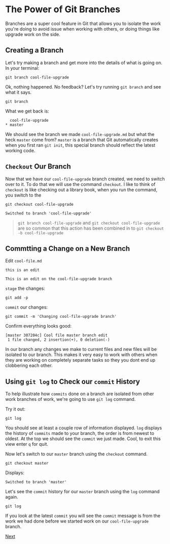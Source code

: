 # The Power of Git Branches

Branches are a super cool feature in Git that allows you to isolate the work you're doing to avoid issue when working with others, or doing things like upgrade work on the side.

## Creating a Branch

Let's try making a branch and get more into the details of what is going on. In your terminal:

```
git branch cool-file-upgrade
```

Ok, nothing happened. No feedback? Let's try running `git branch` and see what it says.

```
git branch
```

What we get back is:

```
  cool-file-upgrade
* master
```

We should see the branch we made `cool-file-upgrade.md` but what the heck `master` come from? `master` is a branch that Git automatically creates when you first ran `git init`, this special branch should reflect the latest working code.

## `Checkout` Our Branch

Now that we have our `cool-file-upgrade` branch created, we need to switch over to it. To do that we will use the command `checkout`. I like to think of `checkout` is like checking out a library book, when you run the command, you switch to the

```
git checkout cool-file-upgrade
```

```
Switched to branch 'cool-file-upgrade'
```

> `git branch cool-file-upgrade` and `git checkout cool-file-upgrade` are so common that this action has been combined in to `git checkout -b cool-file-upgrade`

## Commtting a Change on a New Branch

Edit `cool-file.md`

```
this is an edit

This is an edit on the cool-file-upgrade branch
```

`stage` the changes:

```
git add -p
```

`commit` our changes:

```
git commit -m 'Changing cool-file-upgrade branch'
```

Confirm everything looks good:

```
[master 307204c] Cool file master branch edit
 1 file changed, 2 insertion(+), 0 deletion(-)
```

In our branch any changes we make to current files and new files will be isolated to our branch. This makes it very easy to work with others when they are working on completely separate tasks so they you dont end up clobbering each other.

## Using `git log` to Check our `commit` History

To help illustrate how `commits` done on a branch are isolated from other work branches of work, we're going to use `git log` command.

Try it out:

```
git log
```

You should see at least a couple row of information displayed. `log` displays the history of `commits` made to your branch, the order is from newest to oldest. At the top we should see the `commit` we just made. Cool, to exit this view enter `q` for quit.

Now let's switch to our `master` branch using the `checkout` command.

```
git checkout master
```

Displays:

```
Switched to branch 'master'
```

Let's see the `commit` history for our `master` branch using the `log` command again.

```
git log
```

If you look at the latest `commit` you will see the `commit` message is from the work we had done before we started work on our `cool-file-upgrade` branch.

[Next](git-merge.md)
